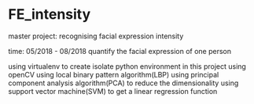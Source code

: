 # FE_intensity
master project: recognising facial expression intensity

time: 05/2018 - 08/2018
quantify the facial expression of one person

using virtualenv to create isolate python environment in this project
using openCV
using local binary pattern algorithm(LBP)
using principal component analysis algorithm(PCA) to reduce the dimensionality
using support vector machine(SVM) to get a linear regression function
